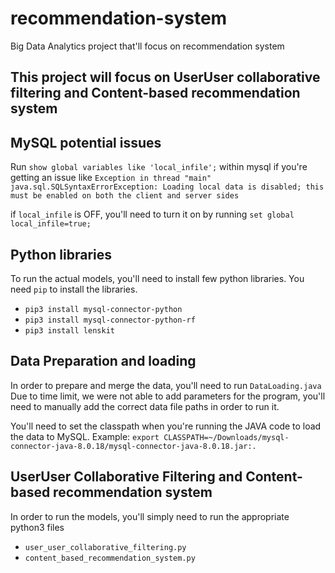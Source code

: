 # recommendation-system
Big Data Analytics project that'll focus on recommendation system

## This project will focus on UserUser collaborative filtering and Content-based recommendation system



## MySQL potential issues
Run
`show global variables like 'local_infile';`
within mysql if you're getting an issue like `Exception in thread "main" java.sql.SQLSyntaxErrorException: Loading local data is disabled; this must be enabled on both the client and server sides`

if `local_infile` is OFF, you'll need to turn it on by running `set global local_infile=true;`


## Python libraries
To run the actual models, you'll need to install few python libraries. You need `pip` to install the libraries.
* `pip3 install mysql-connector-python`
* `pip3 install mysql-connector-python-rf`
* `pip3 install lenskit`

## Data Preparation and loading
In order to prepare and merge the data, you'll need to run `DataLoading.java`
Due to time limit, we were not able to add parameters for the program, you'll need to manually add
the correct data file paths in order to run it.


You'll need to set the classpath when you're running the JAVA code to load the data to MySQL.
Example: `export CLASSPATH=~/Downloads/mysql-connector-java-8.0.18/mysql-connector-java-8.0.18.jar:.`


## UserUser Collaborative Filtering and Content-based recommendation system
In order to run the models, you'll simply need to run the appropriate python3 files
* `user_user_collaborative_filtering.py`
* `content_based_recommendation_system.py`
